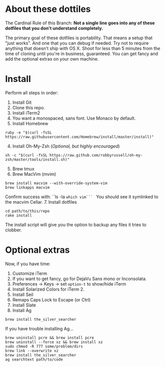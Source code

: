 # About these dottiles
The Cardinal Rule of this Branch: **Not a single line goes into any of these dotfiles that you don't understand completely.**

The primary goal of these dotfiles is portability. That means a setup that "just works". And one that you can debug if needed. Try not to require anything that doesn't ship with OS X. Shoot for less than 5 minutes from the time of cloning until you're in business, guaranteed. You can get fancy and add the optional extras on your own machine. 

# Install
Perform all steps in order: 
1. Install Git
  1. Clone this repo.
2. Install iTerm2
  1. You want a monospaced, sans font. Use Monaco by default. 
3. Install Homebrew
```
ruby -e "$(curl -fsSL https://raw.githubusercontent.com/Homebrew/install/master/install)"
```
4. Install Oh-My-Zsh (*Optional, but highly encouraged*) 
```
sh -c "$(curl -fsSL https://raw.github.com/robbyrussell/oh-my-zsh/master/tools/install.sh)"
```
5. Brew tmux
6. Brew MacVim (mvim)
```
brew install macvim --with-override-system-vim
brew linkapps macvim
```
Confirm success with: ``ls -la `which vim```
`
You should see it symlinked to the macvim Cellar. 
7. Install dotfiles
```
cd path/to/this/repo
rake install
```
The install script will give you the option to backup any files it tries to clobber. 

# Optional extras
Now, if you have time:
1. Customize iTerm
  1. If you want to get fancy, go for DejaVu Sans mono or Inconsolata. 
  2. Preferences -> Keys -> set `option-t` to show/hide iTerm 
  3. Install Solarized Colors for iTerm 2. 
2. Install Seil
  1. Remaps Caps Lock to Escape (or Ctrl)
3. Install Slate
4. Install Ag
```
brew install the_silver_searcher

```
If you have trouble installing Ag...
```
brew uninstall pcre && brew install pcre
brew uninstall --force xz && brew install xz
sudo chmod -R 777 some/problem/dirs
brew link --overwrite xz
brew install the_silver_searcher
ag searchtext path/to/code
```
